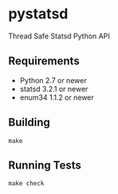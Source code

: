 # pystatsd

Thread Safe Statsd Python API

## Requirements
 
 * Python 2.7 or newer
 * statsd 3.2.1 or newer
 * enum34 1.1.2 or newer

## Building

    make

## Running Tests

    make check	
